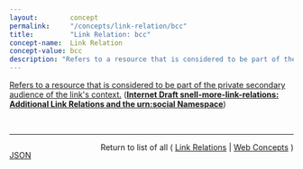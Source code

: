 ```yaml
---
layout:        concept
permalink:     "/concepts/link-relation/bcc"
title:         "Link Relation: bcc"
concept-name:  Link Relation
concept-value: bcc
description: "Refers to a resource that is considered to be part of the private secondary audience of the link's context."
---
```


[Refers to a resource that is considered to be part of the private secondary audience of the link's context.](https://datatracker.ietf.org/doc/html/draft-snell-more-link-relations#section-3 "Read documentation for Link Relation &#34;bcc&#34;") (**[Internet Draft snell-more-link-relations: Additional Link Relations and the urn:social Namespace](/specs/IETF/I-D/snell-more-link-relations "This specification defines a number of additional Link Relation Types that can used for a variety of purposes.")**)

<br/>
<hr/>

<p style="float : left"><a href="./bcc.json" title="JSON representing this particular Web Concept value">JSON</a></p>
<p style="text-align: right">Return to list of all ( <a href="../link-relation/">Link Relations</a> | <a href="../">Web Concepts</a> )</p>
